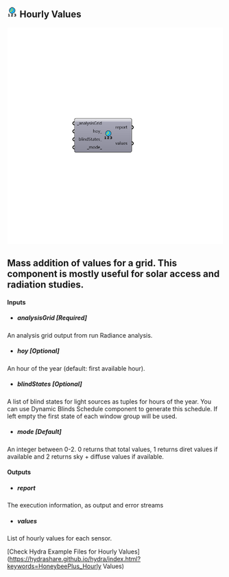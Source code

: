 ## ![](../../images/icons/Hourly_Values.png) Hourly Values

![](../../images/components/Hourly_Values.png)

Mass addition of values for a grid. This component is mostly useful for solar access
 and radiation studies.
 -

#### Inputs
* ##### analysisGrid [Required]
An analysis grid output from run Radiance analysis.
* ##### hoy [Optional]
An hour of the year (default: first available hour).
* ##### blindStates [Optional]
A list of blind states for light sources as tuples for
 hours of the year. You can use Dynamic Blinds Schedule component
 to generate this schedule. If left empty the first state of each
 window group will be used.
* ##### mode [Default]
An integer between 0-2. 0 returns that total values, 1 returns
 diret values if available and 2 returns sky + diffuse values if
 available.

#### Outputs
* ##### report
The execution information, as output and error streams
* ##### values
List of hourly values for each sensor.


[Check Hydra Example Files for Hourly Values](https://hydrashare.github.io/hydra/index.html?keywords=HoneybeePlus_Hourly Values)